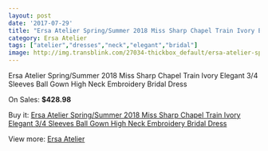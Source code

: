 ```yaml
---
layout: post
date: '2017-07-29'
title: "Ersa Atelier Spring/Summer 2018 Miss Sharp Chapel Train Ivory Elegant 3/4 Sleeves Ball Gown High Neck Embroidery Bridal Dress"
category: Ersa Atelier
tags: ["atelier","dresses","neck","elegant","bridal"]
image: http://img.transblink.com/27034-thickbox_default/ersa-atelier-spring-summer-2018-miss-sharp-chapel-train-ivory-elegant-3-4-sleeves-ball-gown-high-neck-embroidery-bridal-dress.jpg
---
```

Ersa Atelier Spring/Summer 2018 Miss Sharp Chapel Train Ivory Elegant 3/4 Sleeves Ball Gown High Neck Embroidery Bridal Dress

On Sales: **$428.98**
<a href="https://www.transblink.com/en/ersa-atelier/8545-ersa-atelier-spring-summer-2018-miss-sharp-chapel-train-ivory-elegant-3-4-sleeves-ball-gown-high-neck-embroidery-bridal-dress.html"><amp-img layout="responsive" width="600" height="600" src="//img.transblink.com/27034-thickbox_default/ersa-atelier-spring-summer-2018-miss-sharp-chapel-train-ivory-elegant-3-4-sleeves-ball-gown-high-neck-embroidery-bridal-dress.jpg" alt="Ersa Atelier Spring/Summer 2018 Miss Sharp Chapel Train Ivory Elegant 3/4 Sleeves Ball Gown High Neck Embroidery Bridal Dress 0" /></a>
<a href="https://www.transblink.com/en/ersa-atelier/8545-ersa-atelier-spring-summer-2018-miss-sharp-chapel-train-ivory-elegant-3-4-sleeves-ball-gown-high-neck-embroidery-bridal-dress.html"><amp-img layout="responsive" width="600" height="600" src="//img.transblink.com/27039-thickbox_default/ersa-atelier-spring-summer-2018-miss-sharp-chapel-train-ivory-elegant-3-4-sleeves-ball-gown-high-neck-embroidery-bridal-dress.jpg" alt="Ersa Atelier Spring/Summer 2018 Miss Sharp Chapel Train Ivory Elegant 3/4 Sleeves Ball Gown High Neck Embroidery Bridal Dress 1" /></a>
<a href="https://www.transblink.com/en/ersa-atelier/8545-ersa-atelier-spring-summer-2018-miss-sharp-chapel-train-ivory-elegant-3-4-sleeves-ball-gown-high-neck-embroidery-bridal-dress.html"><amp-img layout="responsive" width="600" height="600" src="//img.transblink.com/27038-thickbox_default/ersa-atelier-spring-summer-2018-miss-sharp-chapel-train-ivory-elegant-3-4-sleeves-ball-gown-high-neck-embroidery-bridal-dress.jpg" alt="Ersa Atelier Spring/Summer 2018 Miss Sharp Chapel Train Ivory Elegant 3/4 Sleeves Ball Gown High Neck Embroidery Bridal Dress 2" /></a>
<a href="https://www.transblink.com/en/ersa-atelier/8545-ersa-atelier-spring-summer-2018-miss-sharp-chapel-train-ivory-elegant-3-4-sleeves-ball-gown-high-neck-embroidery-bridal-dress.html"><amp-img layout="responsive" width="600" height="600" src="//img.transblink.com/27037-thickbox_default/ersa-atelier-spring-summer-2018-miss-sharp-chapel-train-ivory-elegant-3-4-sleeves-ball-gown-high-neck-embroidery-bridal-dress.jpg" alt="Ersa Atelier Spring/Summer 2018 Miss Sharp Chapel Train Ivory Elegant 3/4 Sleeves Ball Gown High Neck Embroidery Bridal Dress 3" /></a>
<a href="https://www.transblink.com/en/ersa-atelier/8545-ersa-atelier-spring-summer-2018-miss-sharp-chapel-train-ivory-elegant-3-4-sleeves-ball-gown-high-neck-embroidery-bridal-dress.html"><amp-img layout="responsive" width="600" height="600" src="//img.transblink.com/27036-thickbox_default/ersa-atelier-spring-summer-2018-miss-sharp-chapel-train-ivory-elegant-3-4-sleeves-ball-gown-high-neck-embroidery-bridal-dress.jpg" alt="Ersa Atelier Spring/Summer 2018 Miss Sharp Chapel Train Ivory Elegant 3/4 Sleeves Ball Gown High Neck Embroidery Bridal Dress 4" /></a>
<a href="https://www.transblink.com/en/ersa-atelier/8545-ersa-atelier-spring-summer-2018-miss-sharp-chapel-train-ivory-elegant-3-4-sleeves-ball-gown-high-neck-embroidery-bridal-dress.html"><amp-img layout="responsive" width="600" height="600" src="//img.transblink.com/27035-thickbox_default/ersa-atelier-spring-summer-2018-miss-sharp-chapel-train-ivory-elegant-3-4-sleeves-ball-gown-high-neck-embroidery-bridal-dress.jpg" alt="Ersa Atelier Spring/Summer 2018 Miss Sharp Chapel Train Ivory Elegant 3/4 Sleeves Ball Gown High Neck Embroidery Bridal Dress 5" /></a>

Buy it: [Ersa Atelier Spring/Summer 2018 Miss Sharp Chapel Train Ivory Elegant 3/4 Sleeves Ball Gown High Neck Embroidery Bridal Dress](https://www.transblink.com/en/ersa-atelier/8545-ersa-atelier-spring-summer-2018-miss-sharp-chapel-train-ivory-elegant-3-4-sleeves-ball-gown-high-neck-embroidery-bridal-dress.html "Ersa Atelier Spring/Summer 2018 Miss Sharp Chapel Train Ivory Elegant 3/4 Sleeves Ball Gown High Neck Embroidery Bridal Dress")

View more: [Ersa Atelier](https://www.transblink.com/en/74-ersa-atelier "Ersa Atelier")
